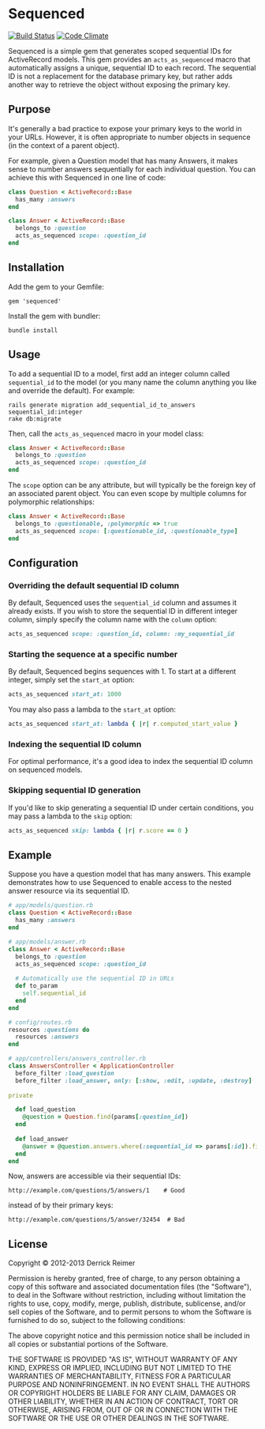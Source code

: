 # Sequenced

[![Build Status](https://travis-ci.org/djreimer/sequenced.png)](https://travis-ci.org/djreimer/sequenced)
[![Code Climate](https://codeclimate.com/github/djreimer/sequenced.png)](https://codeclimate.com/github/djreimer/sequenced)

Sequenced is a simple gem that generates scoped sequential IDs for 
ActiveRecord models. This gem provides an `acts_as_sequenced` macro that 
automatically assigns a unique, sequential ID to each record. The sequential ID is 
not a replacement for the database primary key, but rather adds another way to 
retrieve the object without exposing the primary key.

## Purpose

It's generally a bad practice to expose your primary keys to the world 
in your URLs. However, it is often appropriate to number objects in sequence 
(in the context of a parent object).

For example, given a Question model that has many Answers, it makes sense
to number answers sequentially for each individual question. You can achieve 
this with Sequenced in one line of code:

```ruby
class Question < ActiveRecord::Base
  has_many :answers
end

class Answer < ActiveRecord::Base
  belongs_to :question
  acts_as_sequenced scope: :question_id
end
```

## Installation

Add the gem to your Gemfile:
   
    gem 'sequenced'

Install the gem with bundler:

    bundle install

## Usage

To add a sequential ID to a model, first add an integer column called
`sequential_id` to the model (or you many name the column anything you
like and override the default). For example:

    rails generate migration add_sequential_id_to_answers sequential_id:integer
    rake db:migrate

Then, call the `acts_as_sequenced` macro in your model class:

```ruby
class Answer < ActiveRecord::Base
  belongs_to :question
  acts_as_sequenced scope: :question_id
end
```

The `scope` option can be any attribute, but will typically be the foreign
key of an associated parent object. You can even scope by multiple columns
for polymorphic relationships:

```ruby
class Answer < ActiveRecord::Base
  belongs_to :questionable, :polymorphic => true
  acts_as_sequenced scope: [:questionable_id, :questionable_type]
end
```

## Configuration

### Overriding the default sequential ID column

By default, Sequenced uses the `sequential_id` column and assumes it already 
exists. If you wish to store the sequential ID in different integer column, 
simply specify the column name with the `column` option:

```ruby
acts_as_sequenced scope: :question_id, column: :my_sequential_id
```

### Starting the sequence at a specific number

By default, Sequenced begins sequences with 1. To start at a different 
integer, simply set the `start_at` option:

```ruby
acts_as_sequenced start_at: 1000
```

You may also pass a lambda to the `start_at` option:

```ruby
acts_as_sequenced start_at: lambda { |r| r.computed_start_value }
```

### Indexing the sequential ID column

For optimal performance, it's a good idea to index the sequential ID column
on sequenced models.

### Skipping sequential ID generation

If you'd like to skip generating a sequential ID under certain conditions,
you may pass a lambda to the `skip` option:

```ruby
acts_as_sequenced skip: lambda { |r| r.score == 0 }
```

## Example

Suppose you have a question model that has many answers. This example 
demonstrates how to use Sequenced to enable access to the nested answer
resource via its sequential ID.

```ruby
# app/models/question.rb
class Question < ActiveRecord::Base
  has_many :answers
end

# app/models/answer.rb
class Answer < ActiveRecord::Base
  belongs_to :question
  acts_as_sequenced scope: :question_id
  
  # Automatically use the sequential ID in URLs
  def to_param
    self.sequential_id
  end
end

# config/routes.rb
resources :questions do
  resources :answers
end

# app/controllers/answers_controller.rb
class AnswersController < ApplicationController
  before_filter :load_question
  before_filter :load_answer, only: [:show, :edit, :update, :destroy]
  
private

  def load_question
    @question = Question.find(params[:question_id])
  end
  
  def load_answer
    @answer = @question.answers.where(:sequential_id => params[:id]).first
  end
end
```

Now, answers are accessible via their sequential IDs:

    http://example.com/questions/5/answers/1    # Good

instead of by their primary keys:

    http://example.com/questions/5/answer/32454  # Bad

## License

Copyright &copy; 2012-2013 Derrick Reimer

Permission is hereby granted, free of charge, to any person obtaining
a copy of this software and associated documentation files (the
"Software"), to deal in the Software without restriction, including
without limitation the rights to use, copy, modify, merge, publish,
distribute, sublicense, and/or sell copies of the Software, and to
permit persons to whom the Software is furnished to do so, subject to
the following conditions:

The above copyright notice and this permission notice shall be
included in all copies or substantial portions of the Software.

THE SOFTWARE IS PROVIDED "AS IS", WITHOUT WARRANTY OF ANY KIND,
EXPRESS OR IMPLIED, INCLUDING BUT NOT LIMITED TO THE WARRANTIES OF
MERCHANTABILITY, FITNESS FOR A PARTICULAR PURPOSE AND
NONINFRINGEMENT. IN NO EVENT SHALL THE AUTHORS OR COPYRIGHT HOLDERS BE
LIABLE FOR ANY CLAIM, DAMAGES OR OTHER LIABILITY, WHETHER IN AN ACTION
OF CONTRACT, TORT OR OTHERWISE, ARISING FROM, OUT OF OR IN CONNECTION
WITH THE SOFTWARE OR THE USE OR OTHER DEALINGS IN THE SOFTWARE.
